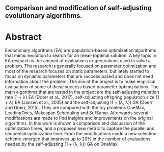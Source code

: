 ## Comparison and modification of self-adjusting evolutionary algorithms.

# Abstract
Evolutionary algorithms (EA) are population-based optimization algorithms that mimic
evolution to search for an (near-)optimal solution. A key topic in EA research is the
amount of evaluations or generations used to solve a problem. The research is generally
focused on parameter optimization and most of the research focuses on static parameters,
but lately started to focus on dynamic parameters that are success based and does not
need information about the problem.
The aim of the project is to make empirical evaluations of some of these success based
parameter optimizitations. The main algorithms that are tested in the project are the
self-adjusting mutation rate (1 + λ) EA (Doerr et al., 2017), self-adjusting offspring
population size (1 + λ) EA (Jansen et al., 2005) and the self-adjusting (1 + (λ, λ))
GA (Doerr and Doerr, 2015). They are compared with the toy problems OneMax,
LeadingOnes, Makespan Scheduling and SufSamp. Afterwards several modifications
are made to find insights and improvements on the original algorithms.
In this work is shown a comparison and discussion of the optimization times, and
a proposed new metric to capture the parallel and sequential optimization time. From
the modifications made a new selection scheme emerged that improves up to 20% in the
number of evaluations needed by the self-adjusting (1 + (λ, λ)) GA on OneMax.
